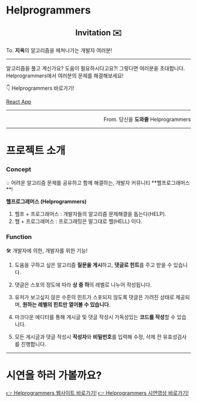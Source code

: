 # Helprogrammers

<h2 align="center"> Invitation ✉️ </h2>

To. **지옥**의 알고리즘을 헤쳐나가는 개발자 여러분!

---

알고리즘을 풀고 계신가요? 도움이 필요하시다고요?!
그렇다면 여러분을 초대합니다. Helprogrammers에서 여러분의 문제를 해결해보세요!

👇 Helprogrammers 바로가기!

[React App](https://helprogrammers-kappa.vercel.app/)

---

<p align="end">From. 당신을 <b>도와줄</b> Helprogrammers</p>

---

# 프로젝트 소개

### Concept

<aside>
💡 어려운 알고리즘 문제를 공유하고 함께 해결하는, 개발자 커뮤니티 **헬프로그래머스**!

**헬프로그래머스 (Helprogrammers)**
1. 헬프 + 프로그래머스 : 개발자들의 알고리즘 문제해결을 돕는다(HELP).
2. 헬 + 프로그래머스 : 프로그래밍은 말그대로 헬(HELL) 이다.

</aside>

### Function

<aside>
🛠 개발자에 의한, 개발자를 위한 기능!

1. 도움을 구하고 싶은 알고리즘 **질문을 게시**하고, **댓글로 힌트**를 주고 받을 수 있습니다.

2. 댓글은 스포의 정도에 따라 **상 중 하**의 레벨로 나누어 작성됩니다.

3. 유저가 보고싶지 않은 수준의 힌트가 스포되지 않도록 
    댓글은 가려진 상태로 제공되며, **원하는 레벨의 힌트만 열어볼 수 있습니다**.

4. 마크다운 에디터를 통해 게시글 및 댓글 작성시 가독성있는 **코드를 작성**할 수 있습니다.

5. 모든 게시글과 댓글 작성시 **작성자**와 **비밀번호**를 입력해 수정, 삭제 전 유효성검사를 진행합니다.

</aside>

---

# 시연을 하러 가볼까요?

[👉 Helprogrammers 웹사이트 바로가기!](https://helprogrammers-kappa.vercel.app/)
[👉 Helprogrammers 시연영상 바로가기!](https://www.youtube.com/watch?v=cDeqB5vbVzs/)
